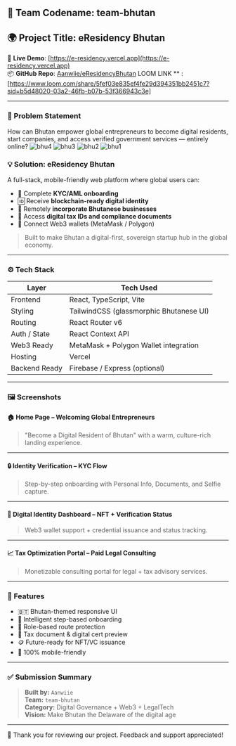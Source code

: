 ## 🧠 Team Codename: team-bhutan  
## 🌍 Project Title: eResidency Bhutan  
🔗 **Live Demo**: [https://e-residency.vercel.app](https://e-residency.vercel.app)  
📦 **GitHub Repo**: [Aanwiie/eResidencyBhutan](https://github.com/Aanwiie/eResidencyBhutan)
LOOM LINK ** :[https://www.loom.com/share/5fef03e835ef4fe29d394351bb2451c7?sid=b5d48020-03a2-46fb-b07b-53f366943c3e]

---

### 🧩 Problem Statement

How can Bhutan empower global entrepreneurs to become digital residents, start companies, and access verified government services — entirely online?
![bhu4](https://github.com/user-attachments/assets/60f7b6fd-b224-401b-903f-26ffaa8f556e)
![bhu3](https://github.com/user-attachments/assets/5ff6f693-c525-4a1c-bfdc-ae7a01c0bbfb)
![bhu2](https://github.com/user-attachments/assets/aecfd87c-a6ea-418f-ad50-a6f83d9d6069)
![bhu1](https://github.com/user-attachments/assets/b5d8d503-c95d-4cd9-b566-2b5d9bff7de9)


### 💡 Solution: eResidency Bhutan

A full-stack, mobile-friendly web platform where global users can:

- 🛂 Complete **KYC/AML onboarding**
- 🆔 Receive **blockchain-ready digital identity**
- 🏢 Remotely **incorporate Bhutanese businesses**
- 📜 Access **digital tax IDs and compliance documents**
- 🦄 Connect Web3 wallets (MetaMask / Polygon)

> Built to make Bhutan a digital-first, sovereign startup hub in the global economy.

---

### ⚙️ Tech Stack

| Layer         | Tech Used                             |
|---------------|----------------------------------------|
| Frontend      | React, TypeScript, Vite                |
| Styling       | TailwindCSS (glassmorphic Bhutanese UI)|
| Routing       | React Router v6                        |
| Auth / State  | React Context API                      |
| Web3 Ready    | MetaMask + Polygon Wallet integration  |
| Hosting       | Vercel                                 |
| Backend Ready | Firebase / Express (optional)          |

---

### 🖼️ Screenshots

#### 🏠 Home Page – Welcoming Global Entrepreneurs
> "Become a Digital Resident of Bhutan" with a warm, culture-rich landing experience.

---

#### 🔒 Identity Verification – KYC Flow
> Step-by-step onboarding with Personal Info, Documents, and Selfie capture.

---

#### 🧾 Digital Identity Dashboard – NFT + Verification Status
> Web3 wallet support + credential issuance and status tracking.

---

#### 📈 Tax Optimization Portal – Paid Legal Consulting
> Monetizable consulting portal for legal + tax advisory services.

---

### 🚀 Features

- 🇧🇹 Bhutan-themed responsive UI
- 🧠 Intelligent step-based onboarding
- 🔐 Role-based route protection
- 📄 Tax document & digital cert preview
- 🪙 Future-ready for NFT/VC issuance
- 📱 100% mobile-friendly

---

### ✅ Submission Summary

> **Built by:** `Aanwiie`  
> **Team:** `team-bhutan`  
> **Category:** Digital Governance + Web3 + LegalTech  
> **Vision:** Make Bhutan the Delaware of the digital age

---

🙏 Thank you for reviewing our project. Feedback and support appreciated!
